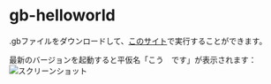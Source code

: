 # gb-helloworld

.gbファイルをダウンロードして、[このサイト](https://torch2424.github.io/wasmBoy/)で実行することができます。

最新のバージョンを起動すると平仮名「こう　です」が表示されます：
![スクリーンショット](https://i.imgur.com/uxi1knd.png)
